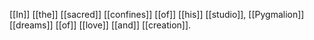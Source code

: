 [[In]] [[the]] [[sacred]] [[confines]] [[of]] [[his]] [[studio]], [[Pygmalion]] [[dreams]] [[of]] [[love]] [[and]] [[creation]].